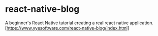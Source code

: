 # react-native-blog
A beginner's React Native tutorial creating a real react native application.
[https://www.yyesoftware.com/react-native-blog/index.html]
